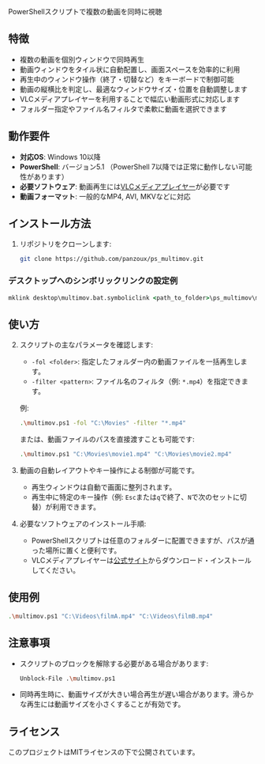 PowerShellスクリプトで複数の動画を同時に視聴

## 特徴

- 複数の動画を個別ウィンドウで同時再生
- 動画ウィンドウをタイル状に自動配置し、画面スペースを効率的に利用
- 再生中のウィンドウ操作（終了・切替など）をキーボードで制御可能
- 動画の縦横比を判定し、最適なウィンドウサイズ・位置を自動調整します
- VLCメディアプレイヤーを利用することで幅広い動画形式に対応します
- フォルダー指定やファイル名フィルタで柔軟に動画を選択できます

## 動作要件

- **対応OS**: Windows 10以降
- **PowerShell**: バージョン5.1 （PowerShell 7以降では正常に動作しない可能性があります）
- **必要ソフトウェア**: 動画再生には[VLCメディアプレイヤー](https://www.videolan.org/vlc/)が必要です
- **動画フォーマット**: 一般的なMP4, AVI, MKVなどに対応

## インストール方法

1. リポジトリをクローンします:
    ```sh
    git clone https://github.com/panzoux/ps_multimov.git
    ```

### デスクトップへのシンボリックリンクの設定例

```bat
mklink desktop\multimov.bat.symboliclink <path_to_folder>\ps_multimov\multimov.bat
```

## 使い方

2. スクリプトの主なパラメータを確認します:

    - `-fol <folder>`: 指定したフォルダー内の動画ファイルを一括再生します。
    - `-filter <pattern>`: ファイル名のフィルタ（例: `*.mp4`）を指定できます。

    例:
    ```sh
    .\multimov.ps1 -fol "C:\Movies" -filter "*.mp4"
    ```

    または、動画ファイルのパスを直接渡すことも可能です:
    ```sh
    .\multimov.ps1 "C:\Movies\movie1.mp4" "C:\Movies\movie2.mp4"
    ```

3. 動画の自動レイアウトやキー操作による制御が可能です。
    - 再生ウィンドウは自動で画面に整列されます。
    - 再生中に特定のキー操作（例: `Esc`または`q`で終了、`N`で次のセットに切替）が利用できます。

4. 必要なソフトウェアのインストール手順:
    - PowerShellスクリプトは任意のフォルダーに配置できますが、パスが通った場所に置くと便利です。
    - VLCメディアプレイヤーは[公式サイト](https://www.videolan.org/vlc/)からダウンロード・インストールしてください。

## 使用例

```sh
.\multimov.ps1 "C:\Videos\filmA.mp4" "C:\Videos\filmB.mp4"
```

## 注意事項

- スクリプトのブロックを解除する必要がある場合があります:
  ```sh
  Unblock-File .\multimov.ps1
  ```
- 同時再生時に、動画サイズが大きい場合再生が遅い場合があります。滑らかな再生には動画サイズを小さくすることが有効です。

## ライセンス

このプロジェクトはMITライセンスの下で公開されています。